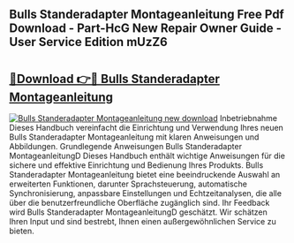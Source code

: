 ## Bulls Standeradapter Montageanleitung Free Pdf Download - Part-HcG New Repair Owner Guide - User Service Edition mUzZ6

# <h2><a href="http://df90gj1.blite.top/?on=Bulls+Standeradapter+Montageanleitung">🔗Download 👉🔴 Bulls Standeradapter Montageanleitung</a></h2>

[![Bulls Standeradapter Montageanleitung new download](https://i.imgur.com/lujVjoI.png)](http://df90gj1.blite.top/?on=Bulls+Standeradapter+Montageanleitung)
Inbetriebnahme Dieses Handbuch vereinfacht die Einrichtung und Verwendung Ihres neuen Bulls Standeradapter Montageanleitung mit klaren Anweisungen und Abbildungen. Grundlegende Anweisungen Bulls Standeradapter MontageanleitungD Dieses Handbuch enthält wichtige Anweisungen für die sichere und effektive Einrichtung und Bedienung Ihres Produkts. Bulls Standeradapter Montageanleitung bietet eine beeindruckende Auswahl an erweiterten Funktionen, darunter Sprachsteuerung, automatische Synchronisierung, anpassbare Einstellungen und Echtzeitanalysen, die alle über die benutzerfreundliche Oberfläche zugänglich sind. Ihr Feedback wird Bulls Standeradapter MontageanleitungD geschätzt. Wir schätzen Ihren Input und sind bestrebt, Ihnen einen außergewöhnlichen Service zu bieten.
